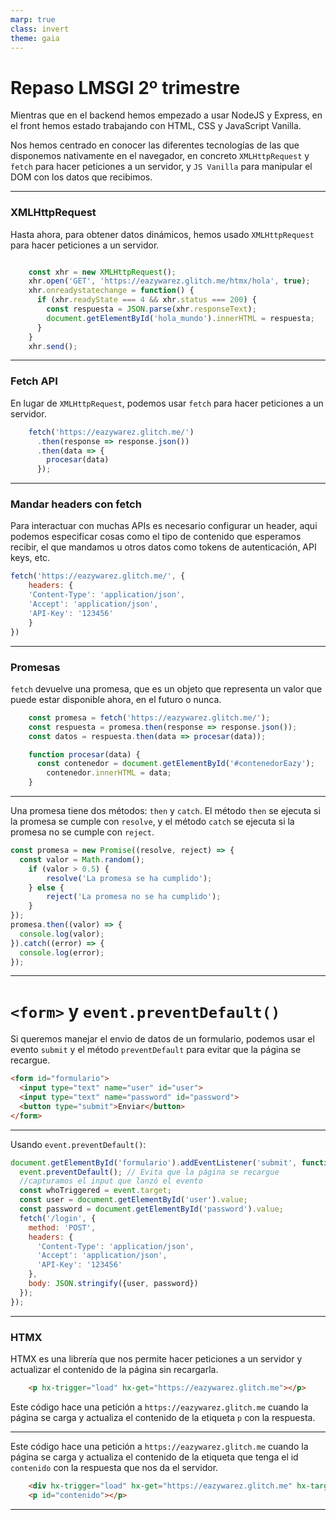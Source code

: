 ```yaml
---
marp: true
class: invert
theme: gaia
---
```


# Repaso LMSGI 2º trimestre

Mientras que en el backend hemos empezado a usar NodeJS y Express, en el front hemos estado trabajando con HTML, CSS y JavaScript Vanilla.

Nos hemos centrado en conocer las diferentes tecnologías de las que disponemos nativamente en el navegador, en concreto `XMLHttpRequest` y `fetch` para hacer peticiones a un servidor, y `JS Vanilla` para manipular el DOM con los datos que recibimos.

---

### XMLHttpRequest

Hasta ahora, para obtener datos dinámicos, hemos usado `XMLHttpRequest` para hacer peticiones a un servidor.

```javascript

    const xhr = new XMLHttpRequest();
    xhr.open('GET', 'https://eazywarez.glitch.me/htmx/hola', true);
    xhr.onreadystatechange = function() {
      if (xhr.readyState === 4 && xhr.status === 200) {
        const respuesta = JSON.parse(xhr.responseText);
        document.getElementById('hola_mundo').innerHTML = respuesta;
      }
    }
    xhr.send();
```

---

### Fetch API

En lugar de `XMLHttpRequest`, podemos usar `fetch` para hacer peticiones a un servidor.

```javascript
    fetch('https://eazywarez.glitch.me/')
      .then(response => response.json())
      .then(data => {
        procesar(data)
      });
```

---

### Mandar headers con fetch

Para interactuar con muchas APIs es necesario configurar un header, aqui podemos especificar cosas como el tipo de contenido que esperamos recibir, el que mandamos u otros datos como tokens de autenticación, API keys, etc.

```javascript
fetch('https://eazywarez.glitch.me/', {
    headers: {
    'Content-Type': 'application/json',
    'Accept': 'application/json',
    'API-Key': '123456'
    }
})
```

---

### Promesas

`fetch` devuelve una promesa, que es un objeto que representa un valor que puede estar disponible ahora, en el futuro o nunca.

```javascript
    const promesa = fetch('https://eazywarez.glitch.me/');
    const respuesta = promesa.then(response => response.json());
    const datos = respuesta.then(data => procesar(data));

    function procesar(data) {
      const contenedor = document.getElementById('#contenedorEazy');
        contenedor.innerHTML = data;
    }
```

---

Una promesa tiene dos métodos: `then` y `catch`. El método `then` se ejecuta si la promesa se cumple con `resolve`, y el método `catch` se ejecuta si la promesa no se cumple con `reject`.


```javascript
const promesa = new Promise((resolve, reject) => {
  const valor = Math.random();
    if (valor > 0.5) {
        resolve('La promesa se ha cumplido');
    } else {
        reject('La promesa no se ha cumplido');
    }
});
promesa.then((valor) => {
  console.log(valor);
}).catch((error) => {
  console.log(error);
});
```

---

# `<form>` y `event.preventDefault()`

Si queremos manejar el envio de datos de un formulario, podemos usar el evento `submit` y el método `preventDefault` para evitar que la página se recargue.

```html
<form id="formulario">
  <input type="text" name="user" id="user">
  <input type="text" name="password" id="password">
  <button type="submit">Enviar</button>
</form>
```

---

Usando `event.preventDefault()`:

```javascript
document.getElementById('formulario').addEventListener('submit', function(event) {
  event.preventDefault(); // Evita que la página se recargue
  //capturamos el input que lanzó el evento
  const whoTriggered = event.target;
  const user = document.getElementById('user').value;
  const password = document.getElementById('password').value;
  fetch('/login', {
    method: 'POST',
    headers: {
      'Content-Type': 'application/json',
      'Accept': 'application/json',
      'API-Key': '123456'
    },
    body: JSON.stringify({user, password})
  });
});
```

---

### HTMX

HTMX es una librería que nos permite hacer peticiones a un servidor y actualizar el contenido de la página sin recargarla.

```html
    <p hx-trigger="load" hx-get="https://eazywarez.glitch.me"></p>
```

Este código hace una petición a `https://eazywarez.glitch.me` cuando la página se carga y actualiza el contenido de la etiqueta `p` con la respuesta.

---

Este código hace una petición a `https://eazywarez.glitch.me` cuando la página se carga y actualiza el contenido de la etiqueta que tenga el id `contenido` con la respuesta que nos da el servidor.

```html
    <div hx-trigger="load" hx-get="https://eazywarez.glitch.me" hx-target="#contenido" hx-swap="innerHTML"></div>
    <p id="contenido"></p>
```

---

